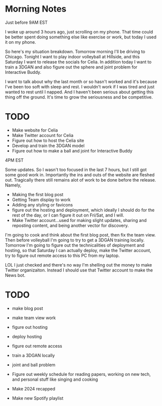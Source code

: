 # Morning Notes #
Just before 9AM EST

I woke up around 3 hours ago, just scrolling on my phone. That time could be better spent doing something else like exercise or work, but today I used it on my phone. 

So here's my situation breakdown. Tomorrow morning I'll be driving to Chicago. Tonight I want to play indoor volleyball at Hillside, and this Saturday I want to release the socials for Celia. In addition today I want to train a 3DGAN and also figure out the sphere and joint problem for Interactive Buddy.

I want to talk about why the last month or so hasn't worked and it's because I've been too soft with sleep and rest. I wouldn't work if I was tired and just wanted to rest until I napped. And I haven't been serious about getting this thing off the ground. It's time to grow the seriousness and be competitive. 

# TODO
- Make website for Celia
- Make Twitter account for Celia
- Figure out how to host the Celia site
- Develop and train the 3DGAN model
- Figure out how to make a ball and joint for Interactive Buddy


4PM EST

Some updates. So I wasn't too focused in the last 7 hours, but I still got some good work in. Importantly the ins and outs of the website are fleshed out. Tragically there still remains alot of work to be done before the release. Namely,
- Making the first blog post
- Getting Team display to work
- Adding any styling or favicons
- figure out the hosting and deployment, which ideally I should do for the rest of the day, or I can figure it out on Fri/Sat, and I will. 
- Make Twitter account...used for making slight updates, sharing and reposting content, and being another vector for discovery.

I'm going to cook and think about the first blog post, then fix the team view. Then before volleyball I'm going to try to get a 3DGAN training locally. Tomorrow I'm going to figure out the technicalities of deployment and hosting, so that Saturday I can actually deploy, make the Twitter account, try to figure out remote access to this PC from my laptop. 

LOL I just checked and there's no way I'm shelling out the money to make Twitter organizaiton. Instead I should use that Twitter account to make the News bot.

# TODO
- make blog post
- make team view work
- figure out hosting
- deploy hosting
- figure out remote access
- train a 3DGAN locally
- joint and ball problem

- Figure out weekly schedule for reading papers, working on new tech, and personal stuff like singing and cooking
- Make 2024 recapped
- Make new Spotify playlist
